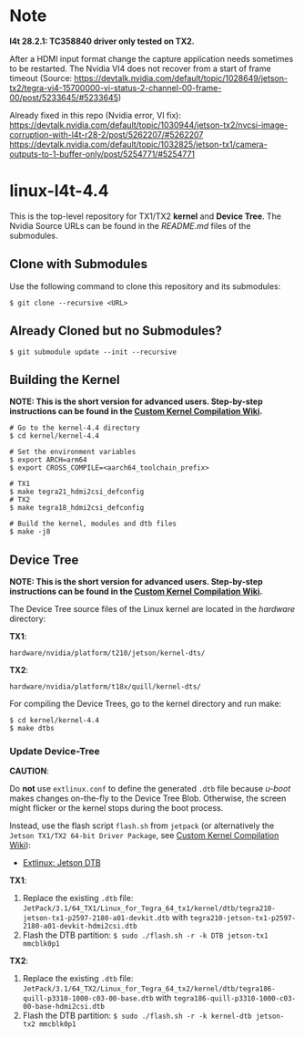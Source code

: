 # Note

**l4t 28.2.1: TC358840 driver only tested on TX2.**

After a HDMI input format change the capture application needs sometimes to be restarted. The Nvidia VI4 does not recover from a start of frame timeout (Source: https://devtalk.nvidia.com/default/topic/1028649/jetson-tx2/tegra-vi4-15700000-vi-status-2-channel-00-frame-00/post/5233645/#5233645)

Already fixed in this repo (Nvidia error, VI fix):   
https://devtalk.nvidia.com/default/topic/1030944/jetson-tx2/nvcsi-image-corruption-with-l4t-r28-2/post/5262207/#5262207   
https://devtalk.nvidia.com/default/topic/1032825/jetson-tx1/camera-outputs-to-1-buffer-only/post/5254771/#5254771

# linux-l4t-4.4

This is the top-level repository for TX1/TX2 **kernel** and **Device Tree**. The Nvidia Source URLs can be found in the *README.md* files of the submodules.

## Clone with Submodules

Use the following command to clone this repository and its submodules:

```shell
$ git clone --recursive <URL>
```

## Already Cloned but no Submodules?

```shell
$ git submodule update --init --recursive
```

## Building the Kernel

**NOTE: This is the short version for advanced users. Step-by-step instructions can be found in the
[Custom Kernel Compilation Wiki](https://github.com/InES-HPMM/linux-l4t-4.4/wiki/customKernelCompilation).**

```shell
# Go to the kernel-4.4 directory
$ cd kernel/kernel-4.4

# Set the environment variables
$ export ARCH=arm64
$ export CROSS_COMPILE=<aarch64_toolchain_prefix>

# TX1
$ make tegra21_hdmi2csi_defconfig
# TX2
$ make tegra18_hdmi2csi_defconfig

# Build the kernel, modules and dtb files
$ make -j8
```

## Device Tree

**NOTE: This is the short version for advanced users. Step-by-step instructions can be found in the
[Custom Kernel Compilation Wiki](https://github.com/InES-HPMM/linux-l4t-4.4/wiki/customKernelCompilation).**

The Device Tree source files of the Linux kernel are located in the *hardware* directory:

**TX1**:

`hardware/nvidia/platform/t210/jetson/kernel-dts/`

**TX2**:

`hardware/nvidia/platform/t18x/quill/kernel-dts/`

For compiling the Device Trees, go to the kernel directory and run make:

```shell
$ cd kernel/kernel-4.4
$ make dtbs
```

### Update Device-Tree

**CAUTION**:

Do **not** use `extlinux.conf` to define the generated `.dtb` file because *u-boot* makes changes on-the-fly to the Device Tree Blob. Otherwise, the screen might flicker or the kernel stops during the boot process.

Instead, use the flash script `flash.sh` from `jetpack` (or alternatively the `Jetson TX1/TX2 64-bit Driver Package`, see [Custom Kernel Compilation Wiki](https://github.com/InES-HPMM/linux-l4t-4.4/wiki/customKernelCompilation)):

* [Extlinux: Jetson DTB](https://elinux.org/Jetson/TX2_DTB)

**TX1**:
1. Replace the existing `.dtb` file: `JetPack/3.1/64_TX1/Linux_for_Tegra_64_tx1/kernel/dtb/tegra210-jetson-tx1-p2597-2180-a01-devkit.dtb` with `tegra210-jetson-tx1-p2597-2180-a01-devkit-hdmi2csi.dtb`
2. Flash the DTB partition: `$ sudo ./flash.sh -r -k DTB jetson-tx1 mmcblk0p1`

**TX2**:
1. Replace the existing `.dtb` file: `JetPack/3.1/64_TX2/Linux_for_Tegra_64_tx2/kernel/dtb/tegra186-quill-p3310-1000-c03-00-base.dtb` with `tegra186-quill-p3310-1000-c03-00-base-hdmi2csi.dtb`
2. Flash the DTB partition: `$ sudo ./flash.sh -r -k kernel-dtb jetson-tx2 mmcblk0p1`

